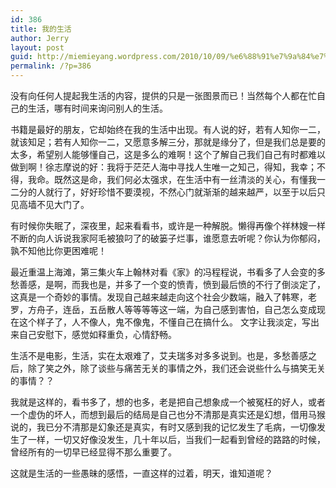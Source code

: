 ```yaml
---
id: 386
title: 我的生活
author: Jerry
layout: post
guid: http://miemieyang.wordpress.com/2010/10/09/%e6%88%91%e7%9a%84%e7%94%9f%e6%b4%bb
permalink: /?p=386
---
```

没有向任何人提起我生活的内容，提供的只是一张图景而已！当然每个人都在忙自己的生活，哪有时间来询问别人的生活。

书籍是最好的朋友，它却始终在我的生活中出现。有人说的好，若有人知你一二，就该知足；若有人知你一二，又愿意多解三分，那就是缘分了，但是我们总是要的太多，希望别人能够懂自己，这是多么的难啊！这个了解自己我们自己有时都难以做到啊！徐志摩说的好：我将于茫茫人海中寻找人生唯一之知己，得知，我幸；不得，我命。既然这是命，我们何必太强求，在生活中有一丝清淡的关心，有懂我一二分的人就行了，好好珍惜不要漠视，不然心门就渐渐的越来越严，以至于以后只见高墙不见大门了。

有时候你失眠了，深夜里，起来看看书，或许是一种解脱。懒得再像个祥林嫂一样不断的向人诉说我家阿毛被狼叼了的破篓子烂事，谁愿意去听呢？你认为你郁闷，孰不知他比你更困难呢！

最近重温上海滩，第三集火车上翰林对看《家》的冯程程说，书看多了人会变的多愁善感，是啊，而我也是，并多了一个变的愤青，愤到最后愤的不行了倒淡定了，这真是一个奇妙的事情。发现自己越来越走向这个社会少数端，融入了韩寒，老罗，方舟子，连岳，五岳散人等等等等这一端，为自己感到害怕，自己怎么变成现在这个样子了，人不像人，鬼不像鬼，不懂自己在搞什么。 文字让我淡定，写出来自己安慰下，感觉如释重负，心情舒畅。 

生活不是电影，生活，实在太艰难了，艾夫瑞多对多多说到。也是，多愁善感之后，除了笑之外，除了谈些与痛苦无关的事情之外，我们还会说些什么与搞笑无关的事情？？

我就是这样的，看书多了，想的也多，老是把自己想象成一个被冤枉的好人，或者一个虚伪的坏人，而想到最后的结局是自己也分不清那是真实还是幻想，借用马猴说的，我已分不清那是幻象还是真实，有时又感到我的记忆发生了毛病，一切像发生了一样，一切又好像没发生，几十年以后，当我们一起看到曾经的路路的时候，曾经所有的一切早已经显得不那么重要了。

这就是生活的一些愚昧的感悟，一直这样的过着，明天，谁知道呢？
